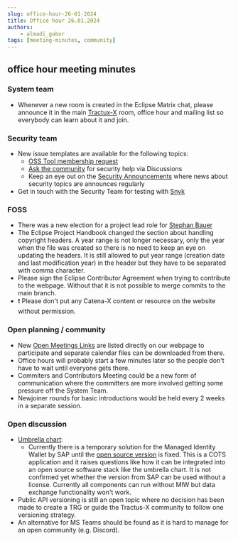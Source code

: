 ```yaml
---
slug: office-hour-26-01-2024
title: Office hour 26.01.2024
authors: 
    - almadi_gabor
tags: [meeting-minutes, community]
---
```


## office hour meeting minutes

### System team

- Whenever a new room is created in the Eclipse Matrix chat, please announce it in the main [Tractux-X](https://matrix.to/#/#tractusx:matrix.eclipse.org) room,
  office hour and mailing list so everybody can learn about it and join.

### Security team

- New issue templates are available for the following topics:
  - [OSS Tool membership request](https://github.com/eclipse-tractusx/sig-security/issues/new?assignees=SSIRKC&labels=security%2C+tool&projects=&template=tractus-x-oss-tool-membership-request.md&title=Requesting+access+to+%22%5BTOOL+NAME%5D+YOUR_REPOSITORY%22)
  - [Ask the community](https://github.com/eclipse-tractusx/sig-security/discussions/categories/q-a) for security help via Discussions
  - Keep an eye out on the [Security Announcements](https://github.com/eclipse-tractusx/sig-security/discussions/categories/announcements) where news 
    about security topics are announces regularly
- Get in touch with the Security Team for testing with [Snyk](https://snyk.io/)

### FOSS

- There was a new election for a project lead role for [Stephan Bauer](https://github.com/stephanbcbauer)
- The Eclipse Project Handbook changed the section about handling copyright headers. A year range is not longer necessary, only the year when
  the file was created so there is no need to keep an eye on updating the headers. It is still allowed to put year range (creation date and
  last modification year) in the header but they have to be separated with comma character.
- Please sign the Eclipse Contributor Agreement when trying to contribute to the webpage. Without that it is not possible to merge commits
  to the main branch.
- ❗ Please don't put any Catena-X content or resource on the website without permission.

### Open planning / community

- New [Open Meetings Links](https://eclipse-tractusx.github.io/community/open-meetings) are listed directly on our webpage to participate and separate calendar files can be downloaded from there.
- Office hours will probably start a few minutes later so the people don't have to wait until everyone gets there.
- Commiters and Contributors Meeting could be a new form of communication where the committers are more involved getting some pressure off the System Team.
- Newjoiner rounds for basic introductions would be held every 2 weeks in a separate session.

### Open discussion

- [Umbrella chart](https://github.com/eclipse-tractusx/e2e-testing):
  - Currently there is a temporary solution for the Managed Identity Wallet by SAP until the [open source version](https://github.com/eclipse-tractusx/managed-identity-wallet) is fixed. This is a COTS
    application and it raises questions like how it can be integrated into an open source software stack like the umbrella chart. It is not confirmed yet
    whether the version from SAP can be used without a license. Currently all components can run without MIW but data exchange functionality won't work.
- Public API versioning is still an open topic where no decision has been made to create a TRG or guide the Tractus-X community to follow
  one versioning strategy.
- An alternative for MS Teams should be found as it is hard to manage for an open community (e.g. Discord).
